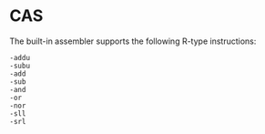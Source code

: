 # CAS

The built-in assembler supports the following R-type instructions: 

    -addu       
    -subu
    -add 
    -sub 
    -and 
    -or 
    -nor 
    -sll 
    -srl

